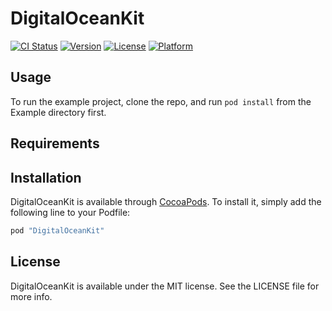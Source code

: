 # DigitalOceanKit

[![CI Status](http://img.shields.io/travis/0dayZh/DigitalOceanKit.svg?style=flat)](https://travis-ci.org/0dayZh/DigitalOceanKit)
[![Version](https://img.shields.io/cocoapods/v/DigitalOceanKit.svg?style=flat)](http://cocoapods.org/pods/DigitalOceanKit)
[![License](https://img.shields.io/cocoapods/l/DigitalOceanKit.svg?style=flat)](http://cocoapods.org/pods/DigitalOceanKit)
[![Platform](https://img.shields.io/cocoapods/p/DigitalOceanKit.svg?style=flat)](http://cocoapods.org/pods/DigitalOceanKit)

## Usage

To run the example project, clone the repo, and run `pod install` from the Example directory first.

## Requirements

## Installation

DigitalOceanKit is available through [CocoaPods](http://cocoapods.org). To install
it, simply add the following line to your Podfile:

```ruby
pod "DigitalOceanKit"
```

## License

DigitalOceanKit is available under the MIT license. See the LICENSE file for more info.
